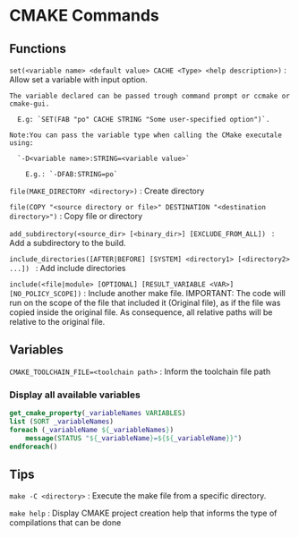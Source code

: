 # CMAKE Commands

## Functions

`set(<variable name> <default value> CACHE <Type> <help description>)` : Allow set a variable with input option.

    The variable declared can be passed trough command prompt or ccmake or cmake-gui. 

      E.g: `SET(FAB "po" CACHE STRING "Some user-specified option")`. 
    
    Note:You can pass the variable type when calling the CMake executale using: 

      `-D<variable name>:STRING=<variable value>` 

        E.g.: `-DFAB:STRING=po`

`file(MAKE_DIRECTORY <directory>)` : Create directory

`file(COPY "<source directory or file>" DESTINATION "<destination directory>")` : Copy file or directory

`add_subdirectory(<source_dir> [<binary_dir>] [EXCLUDE_FROM_ALL]) ` : Add a subdirectory to the build. 

`include_directories([AFTER|BEFORE] [SYSTEM] <directory1> [<directory2> ...]) ` : Add include directories

`include(<file|module> [OPTIONAL] [RESULT_VARIABLE <VAR>] [NO_POLICY_SCOPE])` : Include another make file. IMPORTANT: The code will run on the scope of the file that included it (Original file), as if the file was copied inside the original file. As consequence, all relative paths will be relative to the original file.

## Variables

`CMAKE_TOOLCHAIN_FILE=<toolchain path>` : Inform the toolchain file path


### Display all available variables

```cmake
get_cmake_property(_variableNames VARIABLES)
list (SORT _variableNames)
foreach (_variableName ${_variableNames})
    message(STATUS "${_variableName}=${${_variableName}}")
endforeach()
```

## Tips

`make -C <directory>` : Execute the make file from a specific directory.

`make help` : Display CMAKE project creation help that informs the type of compilations that can be done
